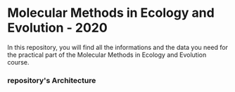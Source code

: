 # Molecular Methods in Ecology and Evolution - 2020

In this repository, you will find all the informations and the data you need for the practical part of the Molecular Methods in Ecology and Evolution course.

### repository's Architecture 


